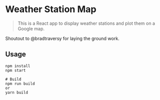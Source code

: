 # Weather Station Map

> This is a React app to display weather stations and plot them on a Google map.

Shoutout to @bradtraversy for laying the ground work. 

## Usage

```
npm install
npm start

# Build
npm run build
or
yarn build
```